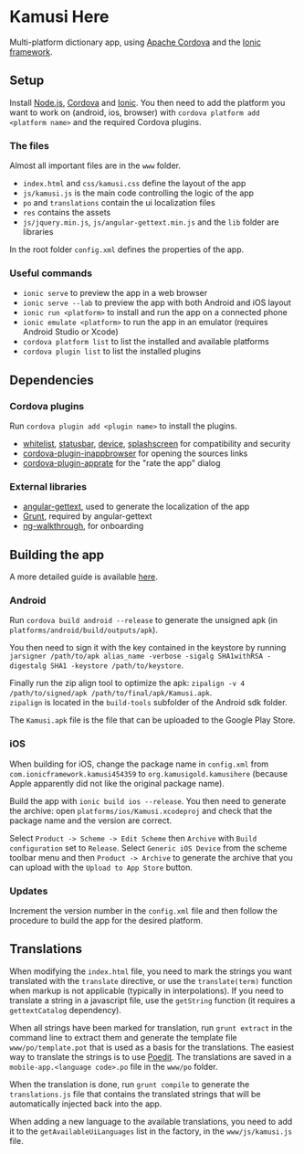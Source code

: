 # Kamusi Here

Multi-platform dictionary app, using [Apache Cordova] and the [Ionic framework].


## Setup

Install [Node.js], [Cordova] and [Ionic]. You then need to add the platform you want to work on
(android, ios, browser) with `cordova platform add <platform name>` and the required
Cordova plugins.

### The files
Almost all important files are in the `www` folder.

- `index.html` and `css/kamusi.css` define the layout of the app
- `js/kamusi.js` is the main code controlling the logic of the app
- `po` and `translations` contain the ui localization files
- `res` contains the assets
- `js/jquery.min.js`, `js/angular-gettext.min.js` and the `lib` folder are libraries

In the root folder `config.xml` defines the properties of the app.

### Useful commands
- `ionic serve` to preview the app in a web browser
- `ionic serve --lab` to preview the app with both Android and iOS layout
- `ionic run <platform>` to install and run the app on a connected phone
- `ionic emulate <platform>` to run the app in an emulator (requires Android Studio or Xcode)
- `cordova platform list` to list the installed and available platforms
- `cordova plugin list` to list the installed plugins


## Dependencies

### Cordova plugins
Run `cordova plugin add <plugin name>` to install the plugins.

- [whitelist], [statusbar], [device], [splashscreen] for compatibility and security
- [cordova-plugin-inappbrowser] for opening the sources links
- [cordova-plugin-apprate] for the "rate the app" dialog

### External libraries
- [angular-gettext], used to generate the localization of the app
- [Grunt], required by angular-gettext
- [ng-walkthrough], for onboarding


## Building the app

A more detailed guide is available [here].

### Android
Run `cordova build android --release` to generate the unsigned apk (in `platforms/android/build/outputs/apk`).

You then need to sign it with the key contained in the keystore by running
`jarsigner /path/to/apk alias_name -verbose -sigalg SHA1withRSA -digestalg SHA1 -keystore /path/to/keystore`.

Finally run the zip align tool to optimize the apk:
`zipalign -v 4 /path/to/signed/apk /path/to/final/apk/Kamusi.apk`.  
`zipalign` is located in the `build-tools` subfolder of the Android sdk folder.

The `Kamusi.apk` file is the file that can be uploaded to the Google Play Store.

### iOS
When building for iOS, change the package name in `config.xml` from `com.ionicframework.kamusi454359`
to `org.kamusigold.kamusihere` (because Apple apparently did not like the original package name).

Build the app with `ionic build ios --release`. You then need to generate the archive:
open `platforms/ios/Kamusi.xcodeproj` and check that the package name and the version are correct.

Select `Product -> Scheme -> Edit Scheme` then `Archive` with `Build configuration`
set to `Release`. Select `Generic iOS Device` from the scheme toolbar menu and then
`Product -> Archive` to generate the archive that you can upload with the `Upload to App Store`
button.

### Updates
Increment the version number in the `config.xml` file and then follow the procedure to
build the app for the desired platform.


## Translations

When modifying the `index.html` file, you need to mark the strings you want translated
with the `translate` directive, or use the `translate(term)` function when markup is
not applicable (typically in interpolations). If you need to translate a string in a
javascript file, use the `getString` function (it requires a `gettextCatalog` dependency).

When all strings have been marked for translation, run `grunt extract` in the command line
to extract them and generate the template file `www/po/template.pot` that is used as a basis
for the translations. The easiest way to translate the strings is to use [Poedit].
The translations are saved in a `mobile-app.<language code>.po` file in the `www/po` folder.

When the translation is done, run `grunt compile` to generate the `translations.js`
file that contains the translated strings that will be automatically injected back into the app.

When adding a new language to the available translations, you need to add it to the
`getAvailableUiLanguages` list in the factory, in the `www/js/kamusi.js` file.


[Apache Cordova]: http://cordova.apache.org/
[Ionic framework]: http://ionicframework.com/
[Node.js]: https://nodejs.org/
[Cordova]: http://cordova.apache.org/#getstarted
[Ionic]: http://ionicframework.com/getting-started/
[whitelist]: http://cordova.apache.org/docs/en/6.x/reference/cordova-plugin-whitelist/
[statusbar]: http://cordova.apache.org/docs/en/6.x/reference/cordova-plugin-statusbar/
[device]: http://cordova.apache.org/docs/en/6.x/reference/cordova-plugin-device/
[splashscreen]: http://cordova.apache.org/docs/en/6.x/reference/cordova-plugin-splashscreen/
[cordova-plugin-inappbrowser]: https://cordova.apache.org/docs/en/latest/reference/cordova-plugin-inappbrowser/
[cordova-plugin-apprate]: https://github.com/pushandplay/cordova-plugin-apprate
[angular-gettext]: https://angular-gettext.rocketeer.be/
[Grunt]: https://gruntjs.com/
[ng-walkthrough]: https://github.com/souly1/ng-walkthrough
[here]: http://ionicframework.com/docs/guide/publishing.html#building-the-app-for-production
[Poedit]: https://poedit.net/

